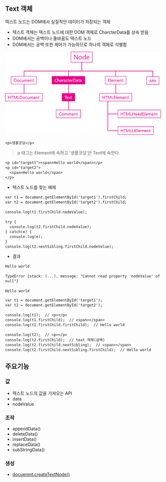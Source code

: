 ## Text 객체
텍스트 노드는 DOM에서 실질적인 데이터가 저장되는 객체
- 텍스트 객체는 텍스트 노드에 대한 DOM 객체로 CharcterData를 상속 받음
- DOM에서는 공백이나 줄바꿈도 텍스트 노드
- DOM에서는 공백 또한 제어가 가능하므로 하나의 객체로 식별함

![Text객체](images/jsw12.png)


```
<p>생활코딩</p>
```
> p 태그는 Element에 속하고 '생활코딩'은 Text에 속한다.

```
<p id="target1"><span>Hello world</span></p>
<p id="target2">
  <span>Hello world</span>
</p>
```
- 텍스트 노드를 찾는 예제
```
var t1 = document.getElementById('target1').firstChild;
var t2 = document.getElementById('target2').firstChild;
 
console.log(t1.firstChild.nodeValue);

try {
  console.log(t2.firstChild.nodeValue);   
} catch(e) {
  console.log(e);
}
console.log(t2.nextSibling.firstChild.nodeValue);
```
- 결과
```
Hello world

TypeError {stack: (...), message: "Cannot read property 'nodeValue' of null"}

Hello world
```
```
var t1 = document.getElementById('target1');
var t2 = document.getElementById('target2');

console.log(t1);  // <p></p>
console.log(t1.firstChild);  // <span></span>
console.log(t1.firstChild.firstChild);  // Hello world

console.log(t2);  // <p></p>
console.log(t2.firstChild);  // text 객체(공백)
console.log(t2.firstChild.nextSibling);  // <span></span>
console.log(t2.firstChild.nextSibling.firstChild);  // Hello world
```


## 주요기능
### 값
- 텍스트 노드의 값을 가져오는 API
- data
- nodeValue


### 조작
- appendData()
- deleteData()
- insertData()
- replaceData()
- subStringData()


### 생성
- [docuemnt.createTextNode()](https://opentutorials.org/module/904/6701)
